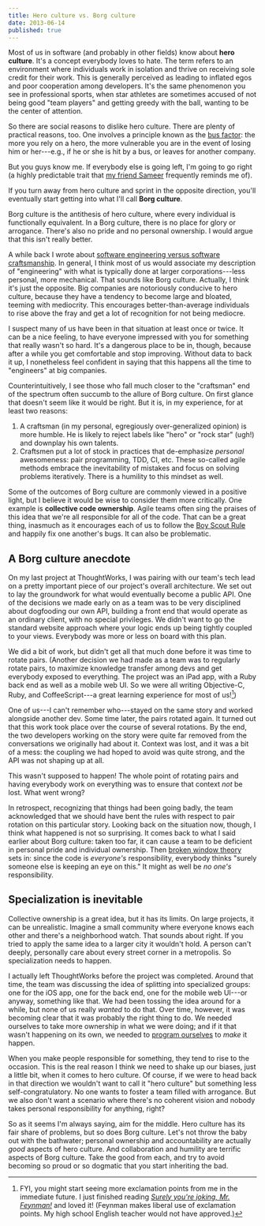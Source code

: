 ```yaml
---
title: Hero culture vs. Borg culture
date: 2013-06-14
published: true
---
```


Most of us in software (and probably in other fields) know about **hero culture**. It's a concept everybody loves to hate. The term refers to an environment where individuals work in isolation and thrive on receiving sole credit for their work. This is generally perceived as leading to inflated egos and poor cooperation among developers. It's the same phenomenon you see in professional sports, when star athletes are sometimes accused of not being good "team players" and getting greedy with the ball, wanting to be the center of attention.

So there are social reasons to dislike hero culture. There are plenty of practical reasons, too. One involves a principle known as the [bus factor](http://en.wikipedia.org/wiki/Bus_factor): the more you rely on a hero, the more vulnerable you are in the event of losing him or her---e.g., if he or she is hit by a bus, or leaves for another company.

But you guys know me. If everybody else is going left, I'm going to go right (a highly predictable trait that [my friend Sameer](http://www.skalb.com/) frequently reminds me of).

If you turn away from hero culture and sprint in the opposite direction, you'll eventually start getting into what I'll call **Borg culture**.

Borg culture is the antithesis of hero culture, where every individual is functionally equivalent. In a Borg culture, there is no place for glory or arrogance. There's also no pride and no personal ownership. I would argue that this isn't really better.

A while back I wrote about [software engineering versus software craftsmanship](/posts/am-i-an-engineer.html). In general, I think most of us would associate my description of "engineering" with what is typically done at larger corporations---less personal, more mechanical. That sounds like Borg culture. Actually, I think it's just the opposite. Big companies are notoriously conducive to hero culture, because they have a tendency to become large and bloated, teeming with mediocrity. This encourages better-than-average individuals to rise above the fray and get a lot of recognition for not being mediocre.

I suspect many of us have been in that situation at least once or twice. It can be a nice feeling, to have everyone impressed with you for something that really wasn't so hard. It's a dangerous place to be in, though, because after a while you get comfortable and stop improving. Without data to back it up, I nonetheless feel confident in saying that this happens all the time to "engineers" at big companies.

Counterintuitively, I see those who fall much closer to the "craftsman" end of the spectrum often succumb to the allure of Borg culture. On first glance that doesn't seem like it would be right. But it is, in my experience, for at least two reasons:

1. A craftsman (in my personal, egregiously over-generalized opinion) is more humble. He is likely to reject labels like "hero" or "rock star" (ugh!) and downplay his own talents.
2. Craftsmen put a lot of stock in practices that de-emphasize *personal* awesomeness: pair programming, TDD, CI, etc. These so-called agile methods embrace the inevitability of mistakes and focus on solving problems iteratively. There is a humility to this mindset as well.

Some of the outcomes of Borg culture are commonly viewed in a positive light, but I believe it would be wise to consider them more critically. One example is **collective code ownership**. Agile teams often sing the praises of this idea that we're all responsible for all of the code. That can be a great thing, inasmuch as it encourages each of us to follow the [Boy Scout Rule](http://programmer.97things.oreilly.com/wiki/index.php/The_Boy_Scout_Rule) and happily fix one another's bugs. It can also be problematic.

A Borg culture anecdote
-----------------------

On my last project at ThoughtWorks, I was pairing with our team's tech lead on a pretty important piece of our project's overall architecture. We set out to lay the groundwork for what would eventually become a public API. One of the decisions we made early on as a team was to be very disciplined about dogfooding our own API, building a front end that would operate as an ordinary client, with no special privileges. We didn't want to go the standard website approach where your logic ends up being tightly coupled to your views. Everybody was more or less on board with this plan.

We did a bit of work, but didn't get all that much done before it was time to rotate pairs. (Another decision we had made as a team was to regularly rotate pairs, to maximize knowledge transfer among devs and get everybody exposed to everything. The project was an iPad app, with a Ruby back end as well as a mobile web UI. So we were all writing Objective-C, Ruby, and CoffeeScript---a great learning experience for most of us\![^exclamation-points])

One of us---I can't remember who---stayed on the same story and worked alongside another dev. Some time later, the pairs rotated again. It turned out that this work took place over the course of several rotations. By the end, the two developers working on the story were quite far removed from the conversations we originally had about it. Context was lost, and it was a bit of a mess: the coupling we had hoped to avoid was quite strong, and the API was not shaping up at all.

This wasn't supposed to happen! The whole point of rotating pairs and having everybody work on everything was to ensure that context *not* be lost. What went wrong?

In retrospect, recognizing that things had been going badly, the team acknowledged that we should have bent the rules with respect to pair rotation on this particular story. Looking back on the situation now, though, I think what happened is not so surprising. It comes back to what I said earlier about Borg culture: taken too far, it can cause a team to be deficient in personal pride and individual ownership. Then [broken window theory](http://en.wikipedia.org/wiki/Broken_windows_theory) sets in: since the code is *everyone's* responsibility, everybody thinks "surely someone else is keeping an eye on this." It might as well be *no one's* responsibility.

Specialization is inevitable
----------------------------

Collective ownership is a great idea, but it has its limits. On large projects, it can be unrealistic. Imagine a small community where everyone knows each other and there's a neighborhood watch. That sounds about right. If you tried to apply the same idea to a larger city it wouldn't hold. A person can't deeply, personally care about every street corner in a metropolis. So specialization needs to happen.

I actually left ThoughtWorks before the project was completed. Around that time, the team was discussing the idea of splitting into specialized groups: one for the iOS app, one for the back end, one for the mobile web UI---or anyway, something like that. We had been tossing the idea around for a while, but none of us really *wanted* to do that. Over time, however, it was becoming clear that it was probably the right thing to do. We needed ourselves to take more ownership in what we were doing; and if it that wasn't happening on its own, we needed to [program ourselves](/posts/automating-yourself.html) to *make* it happen.

When you make people responsible for something, they tend to rise to the occasion. This is the real reason I think we need to shake up our biases, just a little bit, when it comes to hero culture. Of course, if we were to head back in that direction we wouldn't want to call it "hero culture" but something less self-congratulatory. No one wants to foster a team filled with arrogance. But we also don't want a scenario where there's no coherent vision and nobody takes personal responsibility for anything, right?

So as it seems I'm always saying, aim for the middle. Hero culture has its fair share of problems, but so does Borg culture. Let's not throw the baby out with the bathwater; personal ownership and accountability are actually *good* aspects of hero culture. And collaboration and humility are terrific aspects of Borg culture. Take the good from each, and try to avoid becoming so proud or so dogmatic that you start inheriting the bad.

[^exclamation-points]: FYI, you might start seeing more exclamation points from me in the immediate future. I just finished reading [*Surely you're joking, Mr. Feynman!*](http://www.amazon.com/Surely-Feynman-Adventures-Curious-Character/dp/0393316041) and loved it! (Feynman makes liberal use of exclamation points. My high school English teacher would not have approved.)
